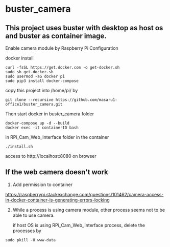 # buster_camera

## This project uses buster with desktop as host os and buster as container image.

Enable camera module by Raspberry Pi Configuration

docker install
```
curl -fsSL https://get.docker.com -o get-docker.sh
sudo sh get-docker.sh
sudo usermod -aG docker pi
sudo pip3 install docker-compose
```

copy this project into /home/pi/ by
```
git clone --recursive https://github.com/masaru1-office1/buster_camera.git
```
Then start docker in buster_camera folder
```
docker-compose up -d --build
docker exec -it containerID bash
```
in RPi_Cam_Web_Interface folder in the container
```
./install.sh
```
access to http://localhost:8080 on browser


## If the web camera doesn't work

1. Add permission to container

https://raspberrypi.stackexchange.com/questions/101462/camera-access-in-docker-container-is-generating-errors-locking

2. While a process is using camera module, other process seems not to be able to use camera.

   if host OS is using RPi_Cam_Web_Interface process, delete the processes by
```
sudo pkill -U www-data
```
